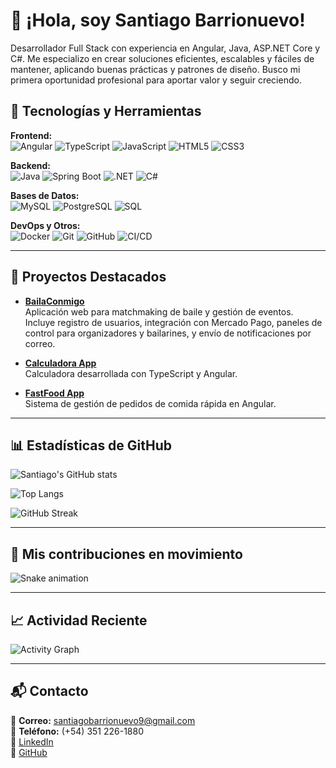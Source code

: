 # 👋 ¡Hola, soy Santiago Barrionuevo!

Desarrollador Full Stack con experiencia en Angular, Java, ASP.NET Core y C#. Me especializo en crear soluciones eficientes, escalables y fáciles de mantener, aplicando buenas prácticas y patrones de diseño. Busco mi primera oportunidad profesional para aportar valor y seguir creciendo.  


## 🚀 Tecnologías y Herramientas  

**Frontend:**  
![Angular](https://img.shields.io/badge/Angular-DD0031?logo=angular&logoColor=white) 
![TypeScript](https://img.shields.io/badge/TypeScript-3178C6?logo=typescript&logoColor=white) 
![JavaScript](https://img.shields.io/badge/JavaScript-F7DF1E?logo=javascript&logoColor=black) 
![HTML5](https://img.shields.io/badge/HTML5-E34F26?logo=html5&logoColor=white) 
![CSS3](https://img.shields.io/badge/CSS3-1572B6?logo=css3&logoColor=white)  

**Backend:**  
![Java](https://img.shields.io/badge/Java-007396?logo=java&logoColor=white) 
![Spring Boot](https://img.shields.io/badge/Spring%20Boot-6DB33F?logo=springboot&logoColor=white) 
![.NET](https://img.shields.io/badge/.NET-512BD4?logo=dotnet&logoColor=white) 
![C#](https://img.shields.io/badge/C%23-239120?logo=csharp&logoColor=white)  

**Bases de Datos:**  
![MySQL](https://img.shields.io/badge/MySQL-4479A1?logo=mysql&logoColor=white) 
![PostgreSQL](https://img.shields.io/badge/PostgreSQL-336791?logo=postgresql&logoColor=white) 
![SQL](https://img.shields.io/badge/SQL-000000?logo=databricks&logoColor=white)  

**DevOps y Otros:**  
![Docker](https://img.shields.io/badge/Docker-2496ED?logo=docker&logoColor=white) 
![Git](https://img.shields.io/badge/Git-F05032?logo=git&logoColor=white) 
![GitHub](https://img.shields.io/badge/GitHub-181717?logo=github&logoColor=white) 
![CI/CD](https://img.shields.io/badge/CI%2FCD-000000?logo=githubactions&logoColor=white)  

---

## 📌 Proyectos Destacados  

- **[BailaConmigo](https://github.com/santiagobarrionuevo9/BailaConmigo_app)**  
  Aplicación web para matchmaking de baile y gestión de eventos. Incluye registro de usuarios, integración con Mercado Pago, paneles de control para organizadores y bailarines, y envío de notificaciones por correo.  

- **[Calculadora App](https://github.com/santiagobarrionuevo9/Calculadora-app)**  
  Calculadora desarrollada con TypeScript y Angular.  

- **[FastFood App](https://github.com/santiagobarrionuevo9/FastFood-app)**  
  Sistema de gestión de pedidos de comida rápida en Angular.  

---

## 📊 Estadísticas de GitHub  

![Santiago's GitHub stats](https://github-readme-stats.vercel.app/api?username=santiagobarrionuevo9&show_icons=true&theme=radical&count_private=true)  

![Top Langs](https://github-readme-stats.vercel.app/api/top-langs/?username=santiagobarrionuevo9&layout=compact&theme=radical)  

![GitHub Streak](https://streak-stats.demolab.com/?user=santiagobarrionuevo9&theme=radical)  

---

## 🐍 Mis contribuciones en movimiento  

![Snake animation](https://github.com/santiagobarrionuevo9/santiagobarrionuevo9/blob/output/github-contribution-grid-snake.svg)  

---

## 📈 Actividad Reciente  

![Activity Graph](https://github-readme-activity-graph.vercel.app/graph?username=santiagobarrionuevo9&theme=github-compact)  

---

## 📬 Contacto  

📧 **Correo:** santiagobarrionuevo9@gmail.com  
📱 **Teléfono:** (+54) 351 226-1880  
🔗 [LinkedIn](https://www.linkedin.com/in/santiago-barrionuevo-4a1390241/)  
🔗 [GitHub](https://github.com/santiagobarrionuevo9)  






